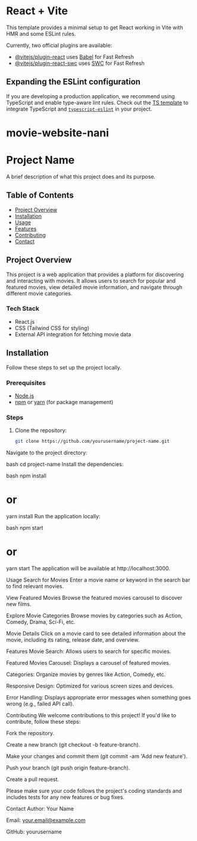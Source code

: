 # React + Vite

This template provides a minimal setup to get React working in Vite with HMR and some ESLint rules.

Currently, two official plugins are available:

- [@vitejs/plugin-react](https://github.com/vitejs/vite-plugin-react/blob/main/packages/plugin-react/README.md) uses [Babel](https://babeljs.io/) for Fast Refresh
- [@vitejs/plugin-react-swc](https://github.com/vitejs/vite-plugin-react-swc) uses [SWC](https://swc.rs/) for Fast Refresh

## Expanding the ESLint configuration

If you are developing a production application, we recommend using TypeScript and enable type-aware lint rules. Check out the [TS template](https://github.com/vitejs/vite/tree/main/packages/create-vite/template-react-ts) to integrate TypeScript and [`typescript-eslint`](https://typescript-eslint.io) in your project.
# movie-website-nani
# Project Name

A brief description of what this project does and its purpose.

## Table of Contents

- [Project Overview](#project-overview)
- [Installation](#installation)
- [Usage](#usage)
- [Features](#features)
- [Contributing](#contributing)
- [Contact](#contact)

## Project Overview

This project is a web application that provides a platform for discovering and interacting with movies. It allows users to search for popular and featured movies, view detailed movie information, and navigate through different movie categories.

### Tech Stack

- React.js
- CSS (Tailwind CSS for styling)
- External API integration for fetching movie data

## Installation

Follow these steps to set up the project locally.

### Prerequisites

- [Node.js](https://nodejs.org/) 
- [npm](https://www.npmjs.com/) or [yarn](https://yarnpkg.com/) (for package management)

### Steps

1. Clone the repository:
   ```bash
   git clone https://github.com/yourusername/project-name.git
Navigate to the project directory:

bash
cd project-name
Install the dependencies:

bash
npm install
# or
yarn install
Run the application locally:

bash
npm start
# or
yarn start
The application will be available at http://localhost:3000.

Usage
Search for Movies
Enter a movie name or keyword in the search bar to find relevant movies.

View Featured Movies
Browse the featured movies carousel to discover new films.

Explore Movie Categories
Browse movies by categories such as Action, Comedy, Drama, Sci-Fi, etc.

Movie Details
Click on a movie card to see detailed information about the movie, including its rating, release date, and overview.

Features
Movie Search: Allows users to search for specific movies.

Featured Movies Carousel: Displays a carousel of featured movies.

Categories: Organize movies by genres like Action, Comedy, etc.

Responsive Design: Optimized for various screen sizes and devices.

Error Handling: Displays appropriate error messages when something goes wrong (e.g., failed API call).

Contributing
We welcome contributions to this project! If you'd like to contribute, follow these steps:

Fork the repository.

Create a new branch (git checkout -b feature-branch).

Make your changes and commit them (git commit -am 'Add new feature').

Push your branch (git push origin feature-branch).

Create a pull request.

Please make sure your code follows the project's coding standards and includes tests for any new features or bug fixes.

Contact
Author: Your Name

Email: your.email@example.com

GitHub: yourusername
